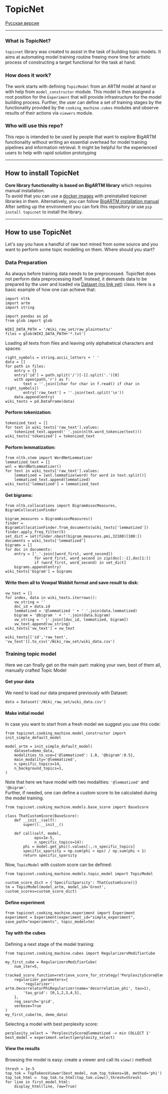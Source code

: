 # TopicNet 
[Русская версия](README-rus.md)

---
### What is TopicNet?
```topicnet```  library was created to assist in the task of building topic models. It aims at automating model training routine freeing more time for artistic process of constructing a target functional for the task at hand.
### How does it work?
The work starts with defining ```TopicModel``` from an ARTM model at hand or with help from ```model_constructor``` module. This model is then assigned a root position for the ```Experiment``` that will provide infrastructure for the model building process. Further, the user can define a set of training stages by the functionality provided by the ```cooking_machine.cubes``` modules and observe results of their actions via ```viewers``` module.
### Who will use this repo?
This repo is intended to be used by people that want to explore BigARTM functionality without writing an essential overhead for model training pipelines and information retrieval. It might be helpful for the experienced users to help with rapid solution prototyping

---
## How to install TopicNet
**Core library functionality is based on BigARTM library** which requires manual installation.  
To avoid that you can use a [docker images](https://hub.docker.com/r/xtonev/topicnet_test/tags) with preinstalled topicnet libraries in them. 
Alternatively, you can follow [BigARTM installation manual](https://bigartm.readthedocs.io/en/stable/installation/index.html)
After setting up the environment you can fork this repository or use ```pip install topicnet``` to install the library.  

---
## How to use TopicNet
Let's say you have a handful of raw text mined from some source and you want to perform some topic modelling on them. Where should you start? 
### Data Preparation
As always before training data needs to be preprocessed. TopicNet does not perform data preprocessing itself. Instead, it demands data to be prepared by the user and loaded via [Dataset (no link yet)]() class.
Here is a basic example of how one can achieve that:
```
import nltk
import artm
import string

import pandas as pd
from glob import glob

WIKI_DATA_PATH = '/Wiki_raw_set/raw_plaintexts/'
files = glob(WIKI_DATA_PATH+'*.txt')
```
Loading all texts from files and leaving only alphabetical characters and spaces:
```
right_symbols = string.ascii_letters + ' '
data = []
for path in files:
    entry = {}
    entry['id'] = path.split('/')[-1].split('.')[0]
    with open(path,'r') as f:
        text = ''.join([char for char in f.read() if char in right_symbols])
        entry['raw_text'] = ''.join(text.split('\n'))
    data.append(entry)
wiki_texts = pd.DataFrame(data)
```
#### Perform tokenization:
```
tokenized_text = []
for text in wiki_texts['raw_text'].values:
    tokenized_text.append(' '.join(nltk.word_tokenize(text)))
wiki_texts['tokenized'] = tokenized_text
```
#### Perform lemmatization:
```
from nltk.stem import WordNetLemmatizer
lemmatized_text = []
wnl = WordNetLemmatizer()
for text in wiki_texts['raw_text'].values:
    lemmatized = [wnl.lemmatize(word) for word in text.split()]
    lemmatized_text.append(lemmatized)
wiki_texts['lemmatized'] = lemmatized_text
```
#### Get bigrams:
```
from nltk.collocations import BigramAssocMeasures, BigramCollocationFinder

bigram_measures = BigramAssocMeasures()
finder = BigramCollocationFinder.from_documents(wiki_texts['lemmatized'])
finder.apply_freq_filter(5)
set_dict = set(finder.nbest(bigram_measures.pmi,32100)[100:])
documents = wiki_texts['lemmatized']
bigrams = []
for doc in documents:
    entry = ['_'.join([word_first, word_second])
             for word_first, word_second in zip(doc[:-1],doc[1:])
             if (word_first, word_second) in set_dict]
    bigrams.append(entry)
wiki_texts['bigram'] = bigrams
```

#### Write them all to Vowpal Wabbit format and save result to disk:
```
vw_text = []
for index, data in wiki_texts.iterrows():
    vw_string = ''    
    doc_id = data.id
    lemmatized = '@lemmatized ' + ' '.join(data.lemmatized)
    bigram = '@bigram ' + ' '.join(data.bigram)
    vw_string = ' |'.join([doc_id, lemmatized, bigram])
    vw_text.append(vw_string)
wiki_texts['vw_text'] = vw_text

wiki_texts[['id','raw_text', 'vw_text']].to_csv('/Wiki_raw_set/wiki_data.csv')
```
### Training topic model
Here we can finally get on the main part: making your own, best of them all, manually crafted Topic Model
#### Get your data
We need to load our data prepared previously with Dataset:
```
data = Dataset('/Wiki_raw_set/wiki_data.csv')
```
#### Make initial model
In case you want to start from a fresh model we suggest you use this code:
```
from topicnet.cooking_machine.model_constructor import init_simple_default_model

model_artm = init_simple_default_model(
    dataset=demo_data,
    modalities_to_use={'@lemmatized': 1.0, '@bigram':0.5},
    main_modality='@lemmatized',
    n_specific_topics=14,
    n_background_topics=1,
)
```
Note that here we have model with two modalities: `'@lemmatized'` and `'@bigram'`.  
Further, if needed, one can define a custom score to be calculated during the model training.
```
from topicnet.cooking_machine.models.base_score import BaseScore

class ThatCustomScore(BaseScore):
    def __init__(self):
        super().__init__()

    def call(self, model,
             eps=1e-5,
             n_specific_topics=14):
        phi = model.get_phi().values[:,:n_specific_topics]
        specific_sparsity = np.sum(phi < eps) / np.sum(phi < 1)
        return specific_sparsity
```
Now, `TopicModel` with custom score can be defined:
```
from topicnet.cooking_machine.models.topic_model import TopicModel

custom_score_dict = {'SpecificSparsity': ThatCustomScore()}
tm = TopicModel(model_artm, model_id='Groot', custom_scores=custom_score_dict)
```
#### Define experiment
```
from topicnet.cooking_machine.experiment import Experiment
experiment = Experiment(experiment_id="simple_experiment", save_path="experiments", topic_model=tm)
```
#### Toy with the cubes
Defining a next stage of the model training:
```
from topicnet.cooking_machine.cubes import RegularizersModifierCube

my_first_cube = RegularizersModifierCube(
    num_iter=5,
    tracked_score_function=retrieve_score_for_strategy('PerplexityScore@lemmatized'),
    regularizer_parameters={
        'regularizer': artm.DecorrelatorPhiRegularizer(name='decorrelation_phi', tau=1),
        'tau_grid': [0,1,2,3,4,5],
    },
    reg_search='grid',
    verbose=True
)
my_first_cube(tm, demo_data)
```
Selecting a model with best perplexity score:
```
perplexity_select = 'PerplexityScore@lemmatized -> min COLLECT 1'
best_model = experiment.select(perplexity_select)
```
#### View the results
Browsing the model is easy: create a viewer and call its `view()` method:
```
thresh = 1e-5
top_tok = TopTokensViewer(best_model, num_top_tokens=10, method='phi')
top_tok_html =  top_tok.to_html(top_tok.view(),thresh=thresh)
for line in first_model_html:
    display_html(line, raw=True)
```
